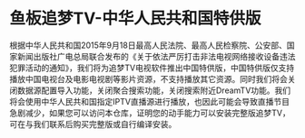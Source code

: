 # 鱼板追梦TV-中华人民共和国特供版
根据中华人民共和国2015年9月18日最高人民法院、最高人民检察院、公安部、国家新闻出版社广电总局联合发布的《关于依法严厉打击非法电视网络接收设备违法犯罪活动的通知》，我们将为追梦TV电视软件推出中国特供版，中国特供版仅支持播放中国电视台及电影电视剧等影片资源，不支持播放其它资源。同时我们将会关闭数据源配置导入功能，关闭聚合搜索功能，关闭搜索附近DreamTV功能。我们将会使用中华人民共和国指定IPTV直播源进行播放，也因此可能会导致直播节目急剧减少，如果您可以访问本仓库，证明您的动手能力可以安装完整版追梦TV，可在与我们联系后购买完整版或自行编译安装。
